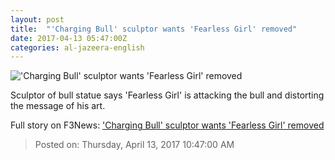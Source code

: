 ```yaml
---
layout: post
title:  "'Charging Bull' sculptor wants 'Fearless Girl' removed"
date: 2017-04-13 05:47:00Z
categories: al-jazeera-english
---
```


!['Charging Bull' sculptor wants 'Fearless Girl' removed](http://www.aljazeera.com/mritems/Images/2017/4/13/e569849cd6d44d9bb9ba3bdf4933789c_18.jpg)

Sculptor of bull statue says 'Fearless Girl' is attacking the bull and distorting the message of his art.


Full story on F3News: ['Charging Bull' sculptor wants 'Fearless Girl' removed](http://www.f3nws.com/n/jBZGGB)

> Posted on: Thursday, April 13, 2017 10:47:00 AM
